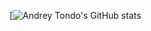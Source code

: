 [![Andrey Tondo's GitHub stats](https://github-readme-stats.vercel.app/api?username=andreytondo&show_icons=true&theme=radical)
